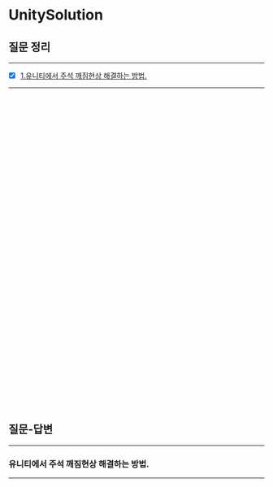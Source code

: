 # UnitySolution
## 질문 정리
*****
- [x] [1.유니티에서 주석 깨짐현상 해결하는 방법.](#질문-답변)
*****
<br><br><br><br><br><br><br><br><br><br><br><br><br><br><br><br><br><br><br><br><br><br><br><br><br><br><br><br><br><br><br><br><br><br><br><br>
## 질문-답변
*****
### 유니티에서 주석 깨짐현상 해결하는 방법.
> 
*****
